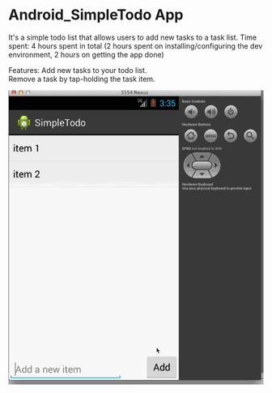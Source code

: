Android_SimpleTodo App
==================
It's a simple todo list that allows users to add new tasks to a task list. 
Time spent: 4 hours spent in total (2 hours spent on installing/configuring the dev environment, 2 hours on getting the app done)

Features:
Add new tasks to your todo list.<br/>
Remove a task by tap-holding the task item.

<p>
<img src="gif_SimpleTodoList.gif" alt="Video Walkthrough" style="max-width:100%;"></img>
</p>
